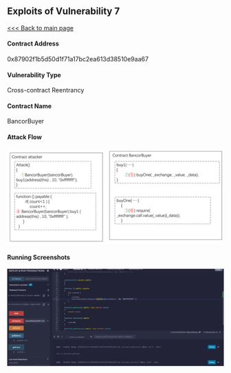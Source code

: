 ## Exploits of Vulnerability 7

[<<< Back to main page](../README.md)

#### Contract Address

0x87902f1b5d50d1f71a17bc2ea613d38510e9aa67

#### Vulnerability Type

Cross-contract Reentrancy

#### Contract Name

BancorBuyer

#### Attack Flow

![](./ex07.png)

#### Running Screenshots

![](./run07.png)